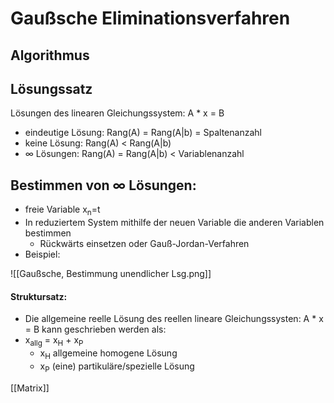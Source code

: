 # Gaußsche Eliminationsverfahren
## Algorithmus

## Lösungssatz
Lösungen des linearen Gleichungssystem: A * x = B
+ eindeutige Lösung:  Rang(A) = Rang(A|b) = Spaltenanzahl
+ keine Lösung: Rang(A) < Rang(A|b)
+ ∞ Lösungen: Rang(A) = Rang(A|b) < Variablenanzahl

## Bestimmen von ∞ Lösungen:
+ freie Variable x<sub>n</sub>=t
+ In reduziertem System mithilfe der neuen Variable die anderen Variablen bestimmen
	+ Rückwärts einsetzen oder Gauß-Jordan-Verfahren
+ Beispiel:
 
![[Gaußsche, Bestimmung unendlicher Lsg.png]]
#### Struktursatz:
+  Die allgemeine reelle Lösung des reellen lineare Gleichungssysten: A * x = B 
	kann geschrieben werden als:
+ x<sub>allg</sub> = x<sub>H</sub> + x<sub>P</sub>
	+  x<sub>H</sub> allgemeine homogene Lösung
	+  x<sub>P</sub> (eine) partikuläre/spezielle Lösung


[[Matrix]]